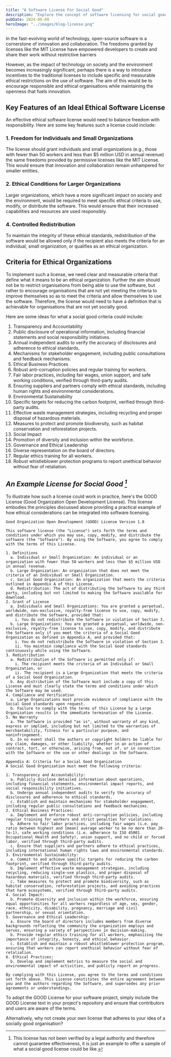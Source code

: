 ```yaml
---
title: "A Software License For Social Good"
description: "Explore the concept of software licensing for social good, its potential impact on promoting social responsibility and transparency, and the introduction of the GOOD License as a practical example of balancing open-source freedoms with ethical standards."
pubDate: 2024-06-09
heroImage: "../images/blog-license.png"
---
```


In the fast-evolving world of technology, open-source software is a cornerstone of innovation and collaboration. The freedoms granted by licenses like the MIT License have empowered developers to create and share their work without restrictive barriers

However, as the impact of technology on society and the environment becomes increasingly significant, perhaps there is a way to introduce incentives to the traditional licenses to include specific and measurable ethical restrictions on the use of software. The aim of this would be to encourage responsible and ethical organisations while maintaining the openness that fuels innovation.

## Key Features of an Ideal Ethical Software License

An effective ethical software license would need to balance freedom with responsibility. Here are some key features such a license could include:

### 1. Freedom for Individuals and Small Organizations

The license should grant individuals and small organizations (e.g., those with fewer than 50 workers and less than $5 million USD in annual revenue) the same freedoms provided by permissive licenses like the MIT License. This would ensure that innovation and collaboration remain unhampered for smaller entities.

### 2. Ethical Conditions for Larger Organizations

Larger organizations, which have a more significant impact on society and the environment, would be required to meet specific ethical criteria to use, modify, or distribute the software. This would ensure that their increased capabilities and resources are used responsibly.

### 4. Controlled Redistribution

To maintain the integrity of these ethical standards, redistribution of the software would be allowed only if the recipient also meets the criteria for an individual, small organization, or qualifies as an ethical organization.

## Criteria for Ethical Organizations

To implement such a license, we need clear and measurable criteria that define what it means to be an ethical organization. Further the aim should not be to restrict organisations from being able to use the software, but rather to encourage organisations that are not yet meeting the criteria to improve themselves so as to meet the criteria and allow themselves to use the software. Therefore, the license would need to have a definition that is achievable for organisations that are not yet socially good.

Here are some ideas for what a social good criteria could include:

1. Transparency and Accountability
  1. Public disclosure of operational information, including financial statements and social responsibility initiatives.
  1. Annual independent audits to verify the accuracy of disclosures and adherence to ethical standards.
  1. Mechanisms for stakeholder engagement, including public consultations and feedback mechanisms.
1. Ethical Business Practices
  1. Robust anti-corruption policies and regular training for workers.
  1. Fair labor practices, including fair wages, union support, and safe working conditions, verified through third-party audits.
  1. Ensuring suppliers and partners comply with ethical standards, including human rights and environmental considerations.
1. Environmental Sustainability
  1. Specific targets for reducing the carbon footprint, verified through third-party audits.
  1. Effective waste management strategies, including recycling and proper disposal of hazardous materials.
  1. Measures to protect and promote biodiversity, such as habitat conservation and reforestation projects.
1. Social Impact
  1. Promotion of diversity and inclusion within the workforce.
1. Governance and Ethical Leadership
  1. Diverse representation on the board of directors.
  1. Regular ethics training for all workers.
  1. Robust whistleblower protection programs to report unethical behavior without fear of retaliation.

## <cite>An Example License for Social Good [^1]</cite>

[^1]: This license has not been verified by a legal authority and therefore cannot guarantee effectiveness, it is just an example to offer a sample of what a social good license could be like.

To illustrate how such a license could work in practice, here's the GOOD License (Good Organization Open Development License). This license embodies the principles discussed above providing a practical example of how ethical considerations can be integrated into software licensing.

```
Good Organization Open Development (GOOD) License Version 1.0

This software license (the "License") sets forth the terms and conditions under which you may use, copy, modify, and distribute the software (the "Software"). By using the Software, you agree to comply with the terms of this License.

1. Definitions
  a. Individual or Small Organization: An individual or an organization with fewer than 50 workers and less than $5 million USD in annual revenue.
  b. Large Organization: An organization that does not meet the criteria of an Individual or Small Organization.
  c. Social Good Organization: An organization that meets the criteria outlined in Appendix A of this License.
  d. Redistribution: The act of distributing the Software to any third party, including but not limited to making the Software available for download.
2. Grant of License
  a. Individuals and Small Organizations: You are granted a perpetual, worldwide, non-exclusive, royalty-free license to use, copy, modify, and distribute the Software, provided that:
    i. You do not redistribute the Software in violation of Section 3.
  b. Large Organizations: You are granted a perpetual, worldwide, non-exclusive, royalty-free license to use, copy, modify, and distribute the Software only if you meet the criteria of a Social Good Organization as defined in Appendix A, and provided that:
    i. You do not redistribute the Software in violation of Section 3.
    ii. You maintain compliance with the Social Good standards continuously while using the Software.
3. Redistribution
  a. Redistribution of the Software is permitted only if:
    i. The recipient meets the criteria of an Individual or Small Organization, or
    ii. The recipient is a Large Organization that meets the criteria of a Social Good Organization.
  b. Any distribution of the Software must include a copy of this License and must clearly state the terms and conditions under which the Software may be used.
4. Compliance and Verification
  a. Large Organizations must provide evidence of compliance with the Social Good standards upon request.
  b. Failure to comply with the terms of this License by a Large Organization results in the immediate termination of the License.
5. No Warranty
  a. The Software is provided "as is", without warranty of any kind, express or implied, including but not limited to the warranties of merchantability, fitness for a particular purpose, and noninfringement.
  b. In no event shall the authors or copyright holders be liable for any claim, damages, or other liability, whether in an action of contract, tort, or otherwise, arising from, out of, or in connection with the Software or the use or other dealings in the Software.

Appendix A: Criteria for a Social Good Organization
A Social Good Organization must meet the following criteria:

1. Transparency and Accountability:
  a. Publicly disclose detailed information about operations, including financial statements, environmental impact reports, and social responsibility initiatives.
  b. Undergo annual independent audits to verify the accuracy of disclosures and adherence to ethical standards.
  c. Establish and maintain mechanisms for stakeholder engagement, including regular public consultations and feedback mechanisms.
2. Ethical Business Practices:
  a. Implement and enforce robust anti-corruption policies, including regular training for workers and strict penalties for violations.
  b. Adhere to fair labor practices, including fair wages (i.e. pay ratio between highest and [mean] average worker to be no more than 20-to-1), safe working conditions (i.e. adherance to ISO 45001 Occupational Health and Safety), union support, and no child or forced labor, verified through third-party audits.
  c. Ensure that suppliers and partners adhere to ethical practices, including international human rights laws and environmental standards.
3. Environmental Sustainability:
  a. Commit to and achieve specific targets for reducing the carbon footprint, verified through third-party audits.
  b. Implement effective waste management strategies, including recycling, reducing single-use plastics, and proper disposal of hazardous materials, verified through third-party audits.
  c. Take measures to protect and promote biodiversity, such as habitat conservation, reforestation projects, and avoiding practices that harm ecosystems, verified through third-party audits.
4. Social Impact:
  b. Promote diversity and inclusion within the workforce, ensuring equal opportunities for all workers regardless of age, sex, gender, race, ethnicity, disability, pregnancy, marriage and civil partnership, or sexual orientation.
5. Governance and Ethical Leadership:
  a. Ensure the board of directors includes members from diverse backgrounds reflecting the community the organization employs and serves, ensuring a variety of perspectives in decision-making.
  b. Provide regular ethics training for all workers, emphasizing the importance of integrity, honesty, and ethical behavior.
  c. Establish and maintain a robust whistleblower protection program, ensuring that workers can report unethical behavior without fear of retaliation.
6. Ethical Practices:
  b. Develop and implement metrics to measure the social and environmental impact of activities, and publicly report on progress.

By complying with this License, you agree to the terms and conditions set forth above. This License constitutes the entire agreement between you and the authors regarding the Software, and supersedes any prior agreements or understandings.
```

To adopt the GOOD License for your software project, simply include the GOOD License text in your project's repository and ensure that contributors and users are aware of the terms.

Alternatively, why not create your own license that adheres to your idea of a socially good organisation?
